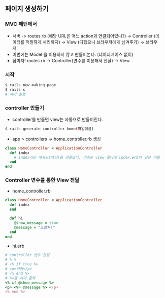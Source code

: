 ## 페이지 생성하기

### MVC 패턴에서
- 서버 -> routes.rb (해당 URL은 어느 action과 연결되어있나?) -> Controller (데이터를 적절하게 처리하자) -> View (다했으니 브라우저에게 넘겨주기) -> 브라우저
- 이번에는 Model 을 이용하지 않고 만들어본다. (데이터베이스 없이)
- 삼박자! routes.rb -> Controller(변수를 이용해서 전달) -> View

### 시작
```bash
$ rails new making_page
$ rails s
# 서버 실행
```
### controller 만들기
- controller를 만들면 view는 자동으로 만들어진다.
```bash
$ rails generate controller home(파일이름)
```
- app > controllers -> home_controller.rb 생성
```ruby
class HomeController < ApplicationController
  def index
    # index라는 메서드(액션)을 만들었다. 이것은 view 폴더에 index.erb와 같은 이름 (자동으로 연결)
  end
end
```

### Controller 변수를 통한 View 전달
- home_controller.rb
```ruby
class HomeController < ApplicationController
  def index
  end

  def hi
    @show_message = true
    @message = "도망쳐!"
  end
end
```
- hi.erb
```ruby
# controller 변수 전달
# % %
# <% if true %>
# <p>하하</p>
# <% end %>
# %=을 써야 출력
<% if @show_message %>
<p> <%= @message %> </p>
<% end %>
```